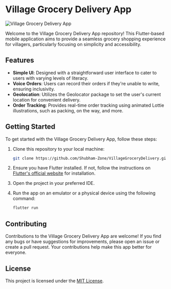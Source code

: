 # Village Grocery Delivery App

![Village Grocery Delivery App](https://github.com/Shubham-Zone/VillageGroceryDelivery/blob/main/assets/app_logo.png)

Welcome to the Village Grocery Delivery App repository! This Flutter-based mobile application aims to provide a seamless grocery shopping experience for villagers, particularly focusing on simplicity and accessibility.

## Features

- **Simple UI**: Designed with a straightforward user interface to cater to users with varying levels of literacy.
- **Voice Orders**: Users can record their orders if they're unable to write, ensuring inclusivity.
- **Geolocation**: Utilizes the Geolocator package to set the user's current location for convenient delivery.
- **Order Tracking**: Provides real-time order tracking using animated Lottie illustrations, such as packing, on the way, and more.

## Getting Started

To get started with the Village Grocery Delivery App, follow these steps:

1. Clone this repository to your local machine:

   ```bash
   git clone https://github.com/Shubham-Zone/VillageGroceryDelivery.git
   ```

2. Ensure you have Flutter installed. If not, follow the instructions on [Flutter's official website](https://flutter.dev/docs/get-started/install) for installation.

3. Open the project in your preferred IDE.

4. Run the app on an emulator or a physical device using the following command:

   ```bash
   flutter run
   ```

## Contributing

Contributions to the Village Grocery Delivery App are welcome! If you find any bugs or have suggestions for improvements, please open an issue or create a pull request. Your contributions help make this app better for everyone.

## License

This project is licensed under the [MIT License](https://github.com/Shubham-Zone/VillageGroceryDelivery/blob/main/LICENSE).
